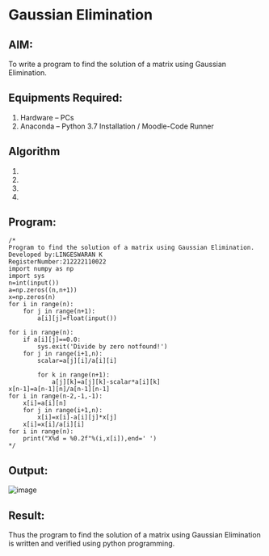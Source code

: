 # Gaussian Elimination

## AIM:
To write a program to find the solution of a matrix using Gaussian Elimination.

## Equipments Required:
1. Hardware – PCs
2. Anaconda – Python 3.7 Installation / Moodle-Code Runner

## Algorithm
1. 
2. 
3. 
4. 

## Program:
```
/*
Program to find the solution of a matrix using Gaussian Elimination.
Developed by:LINGESWARAN K
RegisterNumber:212222110022
import numpy as np
import sys
n=int(input())
a=np.zeros((n,n+1))
x=np.zeros(n)
for i in range(n):
    for j in range(n+1):
        a[i][j]=float(input())
        
for i in range(n):
    if a[i][j]==0.0:
        sys.exit('Divide by zero notfound!')
    for j in range(i+1,n):
        scalar=a[j][i]/a[i][i]
    
        for k in range(n+1):
            a[j][k]=a[j][k]-scalar*a[i][k]
x[n-1]=a[n-1][n]/a[n-1][n-1]
for i in range(n-2,-1,-1):
    x[i]=a[i][n]
    for j in range(i+1,n):
        x[i]=x[i]-a[i][j]*x[j]
    x[i]=x[i]/a[i][i]
for i in range(n):
    print("X%d = %0.2f"%(i,x[i]),end=' ')
*/
```

## Output:
![image](https://github.com/Lingeswaran04/Gaussian/assets/119103865/b0885384-868d-4077-b8f7-3d167785122d)


## Result:
Thus the program to find the solution of a matrix using Gaussian Elimination is written and verified using python programming.

